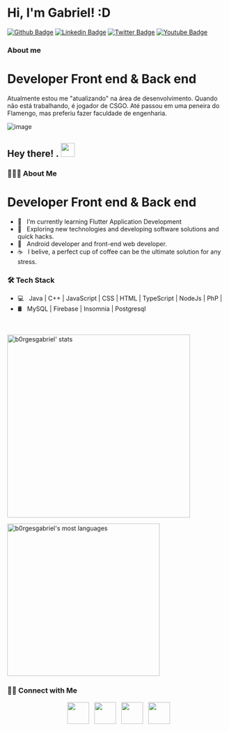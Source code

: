 # Hi, I'm Gabriel! :D

[![Github Badge](https://img.shields.io/badge/-Github-000?style=flat-square&logo=Github&logoColor=white&link=https://github.com/fagnerpsantos)](https://github.com/b0rgesgabriel)
[![Linkedin Badge](https://img.shields.io/badge/-LinkedIn-blue?style=flat-square&logo=Linkedin&logoColor=white&link=https://www.linkedin.com/in/gabriel-borges-a01844225/)](https://www.linkedin.com/in/gabriel-borges-a01844225)
[![Twitter Badge](https://img.shields.io/badge/-Twitter-1ca0f1?style=flat-square&labelColor=1ca0f1&logo=twitter&logoColor=white&link=https://twitter.com)](https://twitter.com)
[![Youtube Badge](https://img.shields.io/badge/-YouTube-ff0000?style=flat-square&labelColor=ff0000&logo=youtube&logoColor=white&link=https://www.youtube.com)](https://www.youtube.com)

### About me
<h1>Developer Front end & Back end</h1>
Atualmente estou me "atualizando" na área de desenvolvimento. Quando não está trabalhando, é jogador de CSGO. Até passou em uma peneira do Flamengo, mas preferiu fazer faculdade de engenharia.


![image](https://user-images.githubusercontent.com/93783509/140577739-c86b50d1-9ae9-4662-a67c-6035d14c9b0b.png)




<h2> Hey there! . <img src="https://a-static.mlcdn.com.br/1500x1500/capa-para-estepe-ecosport-crossfox-emoji-cn83-lorben/focalouca/1990/7ee7369290f41b2db6e3198e5721fc9a.jpg" width="32"></h2>



<h3> 👨🏻‍💻 About Me </h3>

<h1>Developer Front end & Back end</h1>

- 🔭 &nbsp; I’m currently learning Flutter Application Development
- 🤔 &nbsp; Exploring new technologies and developing software solutions and quick hacks.
- 💼 &nbsp; Android developer and front-end web developer.
- ☕ &nbsp; I belive, a perfect cup of coffee can be the ultimate solution for any stress.



<h3>🛠 Tech Stack</h3>



- 💻 &nbsp; Java | C++ | JavaScript | CSS | HTML | TypeScript | NodeJs | PhP | 
- 🛢 &nbsp; MySQL | Firebase | Insomnia | Postgresql 





<br>



<p align="left">
<img width="420em" src="https://github-readme-stats.vercel.app/api?username=b0rgesgabriel&show_icons=true&theme=vision-friendly-dark" alt="b0rgesgabriel' stats"/>
</p>

<p align="left">
<img width="350em" src="https://github-readme-stats.vercel.app/api/top-langs/?username=b0rgesgabriel&layout=compact&theme=vision-friendly-dark" alt="b0rgesgabriel's most languages"/>
</p>






<h3> 🤝🏻 Connect with Me </h3>



<p align="center">
&nbsp; <a href="https://twitter.com/otaldoborges8" target="_blank" rel="noopener noreferrer"><img src="https://img.icons8.com/plasticine/100/000000/twitter.png" width="50" /></a>
&nbsp; <a href="https://www.instagram.com/gabriel_borgees1/" target="_blank" rel="noopener noreferrer"><img src="https://img.icons8.com/plasticine/100/000000/instagram-new.png" width="50" /></a>
&nbsp; <a href="https://www.linkedin.com/in/gabriel-borges-a01844225/" target="_blank" rel="noopener noreferrer"><img src="https://img.icons8.com/plasticine/100/000000/linkedin.png" width="50" /></a>
&nbsp; <a href="https://mail.google.com/mail/u/0/#inbox" target="_blank" rel="noopener noreferrer"><img src="https://img.icons8.com/plasticine/100/000000/gmail.png" width="50" /></a>
</p>






